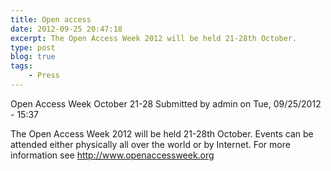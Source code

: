 ```yaml
---
title: Open access
date: 2012-09-25 20:47:18
excerpt: The Open Access Week 2012 will be held 21-28th October.
type: post
blog: true
tags:
    - Press
---
```

Open Access Week October 21-28
Submitted by admin on Tue, 09/25/2012 - 15:37

The Open Access Week 2012 will be held 21-28th October. Events can be attended either physically all over the world or by Internet. For more information see http://www.openaccessweek.org
